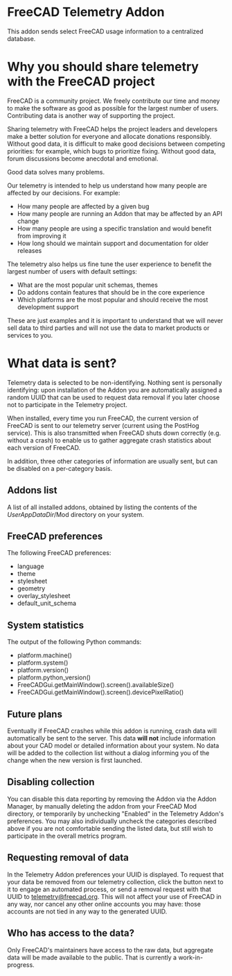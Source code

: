 # FreeCAD Telemetry Addon

This addon sends select FreeCAD usage information to a centralized database.

# Why you should share telemetry with the FreeCAD project

FreeCAD is a community project. We freely contribute our time and money to make the software as good as possible for the
largest number of users. Contributing data is another way of supporting the project.

Sharing telemetry with FreeCAD helps the project leaders and developers make a better solution for everyone and allocate
donations responsibly. Without good data, it is difficult to make good decisions between competing priorities: for
example, which bugs to prioritize fixing. Without good data, forum discussions become anecdotal and emotional.

Good data solves many problems.

Our telemetry is intended to help us understand how many people are affected by our decisions. For example:

- How many people are affected by a given bug
- How many people are running an Addon that may be affected by an API change
- How many people are using a specific translation and would benefit from improving it
- How long should we maintain support and documentation for older releases

The telemetry also helps us fine tune the user experience to benefit the largest number of users with default settings:

- What are the most popular unit schemas, themes
- Do addons contain features that should be in the core experience
- Which platforms are the most popular and should receive the most development support

These are just examples and it is important to understand that we will never sell data to third parties and will not use
the data to market products or services to you.

# What data is sent?

Telemetry data is selected to be non-identifying. Nothing sent is personally identifying: upon installation of the
Addon you are automatically assigned a random UUID that can be used to request data removal if you later choose
not to participate in the Telemetry project.

When installed, every time you run FreeCAD, the current version of FreeCAD is sent to our telemetry server
(current using the PostHog service). This is also transmitted when FreeCAD shuts down correctly (e.g. without a
crash) to enable us to gather aggregate crash statistics about each version of FreeCAD.

In addition, three other categories of information are usually sent, but can be disabled on a per-category basis.

## Addons list

A list of all installed addons, obtained by listing the contents of the _UserAppDataDir_/Mod directory on your
system.

## FreeCAD preferences

The following FreeCAD preferences:

* language
* theme
* stylesheet
* geometry
* overlay_stylesheet
* default_unit_schema

## System statistics

The output of the following Python commands:

* platform.machine()
* platform.system()
* platform.version()
* platform.python_version()
* FreeCADGui.getMainWindow().screen().availableSize()
* FreeCADGui.getMainWindow().screen().devicePixelRatio()

## Future plans

Eventually if FreeCAD crashes while this addon is running, crash data will automatically be sent to the server.
This data **will not** include information about your CAD model or detailed information about your system. No
data will be added to the collection list without a dialog informing you of the change when the new version
is first launched.

## Disabling collection

You can disable this data reporting by removing the Addon via the Addon Manager, by manually deleting the addon
from your FreeCAD Mod directory, or temporarily by unchecking "Enabled" in the Telemetry Addon's preferences. You
may also individually uncheck the categories described above if you are not comfortable sending the listed data, but
still wish to participate in the overall metrics program.

## Requesting removal of data

In the Telemetry Addon preferences your UUID is displayed. To request that your data be removed from our telemetry
collection, click the button next to it to engage an automated process, or send a removal request with that UUID to
telemetry@freecad.org. This will not affect your use of FreeCAD in any way, nor cancel any other online accounts you
may have: those accounts are not tied in any way to the generated UUID.

## Who has access to the data?

Only FreeCAD's maintainers have access to the raw data, but aggregate data will be made available to the public.
That is currently a work-in-progress.
